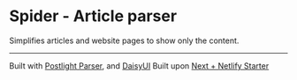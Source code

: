 # Spider - Article parser

Simplifies articles and website pages to show only the content.

---
Built with [Postlight Parser](https://github.com/postlight/parser), and [DaisyUI](https://github.com/saadeghi/daisyui)
Built upon [Next + Netlify Starter](https://github.com/netlify-templates/next-netlify-starter)
